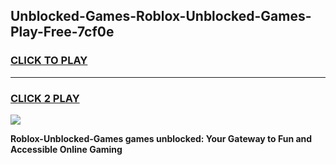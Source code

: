 
## Unblocked-Games-Roblox-Unblocked-Games-Play-Free-7cf0e
<h3>
<a href="https://premium76.site?title=Roblox-Unblocked-Games&ref=21A">CLICK TO PLAY</a></h3>
<hr>

<h3>
<a href="https://premium76.site?title=Roblox-Unblocked-Games&ref=21A">CLICK 2 PLAY</a>
  
</h3>

<a href="https://premium76.site?title=Roblox-Unblocked-Games&ref=21A"><img src="https://clearcache.store/games.png"></a>


**Roblox-Unblocked-Games games unblocked: Your Gateway to Fun and Accessible Online Gaming**
